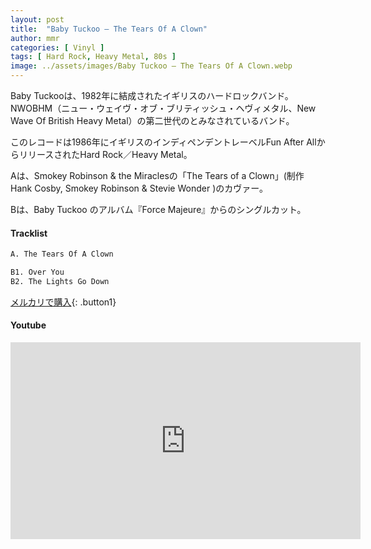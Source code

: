 ```yaml
---
layout: post
title:  "Baby Tuckoo – The Tears Of A Clown"
author: mmr
categories: [ Vinyl ]
tags: [ Hard Rock, Heavy Metal, 80s ]
image: ../assets/images/Baby Tuckoo – The Tears Of A Clown.webp
---
```


Baby Tuckooは、1982年に結成されたイギリスのハードロックバンド。NWOBHM（ニュー・ウェイヴ・オブ・ブリティッシュ・ヘヴィメタル、New Wave Of British Heavy Metal）の第二世代のとみなされているバンド。

このレコードは1986年にイギリスのインディペンデントレーベルFun After AllからリリースされたHard Rock／Heavy Metal。

Aは、Smokey Robinson & the Miraclesの「The Tears of a Clown」(制作Hank Cosby, Smokey Robinson & Stevie Wonder )のカヴァー。

Bは、Baby Tuckoo のアルバム『Force Majeure』からのシングルカット。

#### Tracklist
```md
A. The Tears Of A Clown

B1. Over You
B2. The Lights Go Down
```

[メルカリで購入](https://jp.mercari.com/item/m77587395499?afid=6142608987){: .button1}

#### Youtube
<iframe width="560" height="315" src="https://www.youtube.com/embed/ImwIvAIRgus?si=7-JIsZ1kc_73zvdE" title="YouTube video player" frameborder="0" allow="accelerometer; autoplay; clipboard-write; encrypted-media; gyroscope; picture-in-picture; web-share" referrerpolicy="strict-origin-when-cross-origin" allowfullscreen></iframe>